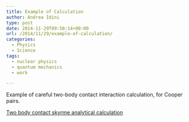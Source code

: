 ```yaml
---
title: Example of Calculation
author: Andrea Idini
type: post
date: 2014-11-29T09:50:14+00:00
url: /2014/11/29/example-of-calculation/
categories:
  - Physics
  - Science
tags:
  - nuclear physics
  - quantum mechanics
  - work

---
```

Example of careful two-body contact interaction calculation, for Cooper pairs.

[Two body contact skyrme analytical calculation][1]

 [1]: http://www.phme.it/wilt/wp-content/uploads/sites/4/2014/11/Scanned-multifunction-device.pdf